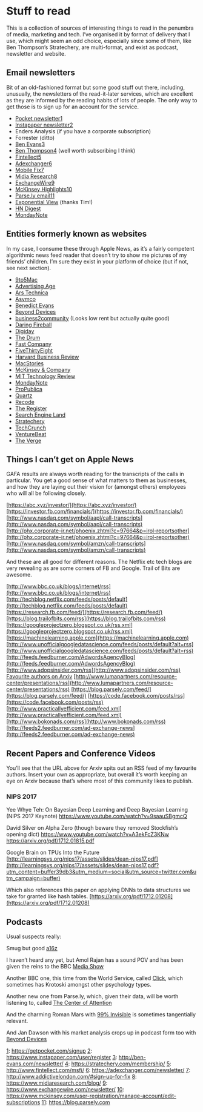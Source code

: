 # Stuff to read
This is a collection of sources of interesting things to read in the penumbra of media, marketing and tech. I’ve organised it by format of delivery that I use, which might seem an odd choice, especially since some of them, like Ben Thompson’s Stratechery, are multi-format, and exist as podcast, newsletter and website. 

## Email newsletters
Bit of an old-fashioned format but some good stuff out there, including, unusually, the newsletters of the read-it-later services, which are excellent as they are informed by the reading habits of lots of people. The only way to get those is to sign up for an account for the service. 

* [Pocket newsletter](#)[1](#)
* [Instapaper newsletter](#)[2](#)
* Enders Analysis (if you have a corporate subscription)
* Forrester (ditto)
* [Ben Evans](#)[3](#)
* [Ben Thompson](#)[4](#) (well worth subscribing I think)
* [Fintellect](#)[5](#)
* [Adexchanger](#)[6](#)
* [Mobile Fix](#)[7](#)
* [Midia Research](#)[8](#)
* [ExchangeWire](#)[9](#)
* [McKinsey Highlights](#)[10](#)
* [Parse.ly email](#)[11](#)
* [Exponential View](http://www.exponentialview.co/newsletter/) (thanks Tim!)
* [HN Digest](https://hndigest.com)
* [MondayNote](https://madmimi.com/signups/203173/join)

## Entities formerly known as websites
In my case, I consume these through Apple News, as it’s a fairly competent algorithmic news feed reader that doesn’t try to show me pictures of my friends’ children. I’m sure they exist in your platform of choice (but if not, see next section).

* [9to5Mac](https://9to5mac.com)
* [Advertising Age](http://adage.com)
* [Ars Technica](https://arstechnica.com)
* [Asymco](http://www.asymco.com)
* [Benedict Evans](https://www.ben-evans.com)
* [Beyond Devices](http://www.beyonddevic.es)
* [business2community](https://www.business2community.com) (Looks low rent but actually quite good)
* [Daring Fireball](https://daringfireball.net)
* [Digiday](https://digiday.com)
* [The Drum](http://www.thedrum.com)
* [Fast Company](https://www.fastcompany.com)
* [FiveThirtyEight](http://fivethirtyeight.com)
* [Harvard Business Review](https://hbr.org)
* [MacStories](https://www.macstories.net)
* [McKinsey & Company](https://www.mckinsey.com/quarterly/overview)
* [MIT Technology Review](https://www.technologyreview.com)
* [MondayNote](https://mondaynote.com)
* [ProPublica](https://www.propublica.org)
* [Quartz](https://qz.com)
* [Recode](https://www.recode.net)
* [The Register](https://m.theregister.co.uk)
* [Search Engine Land](https://searchengineland.com)
* [Stratechery](https://stratechery.com)
* [TechCrunch](https://techcrunch.com)
* [VentureBeat](https://venturebeat.com)
* [The Verge](https://www.theverge.com)

## Things I can’t get on Apple News
GAFA results are always worth reading for the transcripts of the calls in particular. You get a good sense of what matters to them as businesses, and how they are laying out their vision for (amongst others) employees who will all be following closely. 

[https://abc.xyz/investor/](https://abc.xyz/investor/)
[https://investor.fb.com/financials/](https://investor.fb.com/financials/)
[http://www.nasdaq.com/symbol/aapl/call-transcripts](http://www.nasdaq.com/symbol/aapl/call-transcripts)
[http://phx.corporate-ir.net/phoenix.zhtml?c=97664&p=irol-reportsother](http://phx.corporate-ir.net/phoenix.zhtml?c=97664&p=irol-reportsother)
[http://www.nasdaq.com/symbol/amzn/call-transcripts](http://www.nasdaq.com/symbol/amzn/call-transcripts)

And these are all good for different reasons. The Netflix etc tech blogs are very revealing as are some corners of FB and Google. Trail of Bits are awesome. 

[http://www.bbc.co.uk/blogs/internet/rss](http://www.bbc.co.uk/blogs/internet/rss)
[http://techblog.netflix.com/feeds/posts/default](http://techblog.netflix.com/feeds/posts/default)
[https://research.fb.com/feed/](https://research.fb.com/feed/)
[https://blog.trailofbits.com/rss](https://blog.trailofbits.com/rss)
[https://googleprojectzero.blogspot.co.uk/rss.xml](https://googleprojectzero.blogspot.co.uk/rss.xml)
[https://machinelearning.apple.com](https://machinelearning.apple.com)
[http://www.unofficialgoogledatascience.com/feeds/posts/default?alt=rss](http://www.unofficialgoogledatascience.com/feeds/posts/default?alt=rss)
[http://feeds.feedburner.com/AdwordsAgencyBlog](http://feeds.feedburner.com/AdwordsAgencyBlog)
[http://www.adopsinsider.com/rss](http://www.adopsinsider.com/rss)
[Favourite authors on Arxiv](http://export.arxiv.org/api/query?search_query=au:%22jure+leskovec%22+OR+au:%22eytan+bakshy%22+OR+au:%22yann+lecun%22+OR+au:%22lada+adamic%22+OR+au:%22dean+eckles%22+OR+au:%22Duncan+J+Watts%22+OR+au:%22Teh_Y%22&sortBy=submittedDate&sortOrder=descending)
[http://www.lumapartners.com/resource-center/presentations/rss](http://www.lumapartners.com/resource-center/presentations/rss)
[https://blog.parsely.com/feed/](https://blog.parsely.com/feed/)
[https://code.facebook.com/posts/rss](https://code.facebook.com/posts/rss)
[http://www.practicallyefficient.com/feed.xml](http://www.practicallyefficient.com/feed.xml)
[http://www.bokonads.com/rss](http://www.bokonads.com/rss)
[http://feeds2.feedburner.com/ad-exchange-news](http://feeds2.feedburner.com/ad-exchange-news)

## Recent Papers and Conference Videos
You’ll see that the URL above for Arxiv spits out an RSS feed of my favourite authors. Insert your own as appropriate, but overall it’s worth keeping an eye on Arxiv because that’s where most of this community likes to publish. 

### NIPS 2017
Yee Whye Teh: On Bayesian Deep Learning and Deep Bayesian Learning (NIPS 2017 Keynote)
https://www.youtube.com/watch?v=9saauSBgmcQ

David Silver on Alpha Zero (though beware they removed Stockfish’s opening dict)
https://www.youtube.com/watch?v=A3ekFcZ3KNw
https://arxiv.org/pdf/1712.01815.pdf

Google Brain on TPUs Into the Future
[http://learningsys.org/nips17/assets/slides/dean-nips17.pdf](http://learningsys.org/nips17/assets/slides/dean-nips17.pdf?utm_content=buffer39db3&utm_medium=social&utm_source=twitter.com&utm_campaign=buffer)

Which also references this paper on applying DNNs to data structures we take for granted like hash tables. 
[https://arxiv.org/pdf/1712.01208](https://arxiv.org/pdf/1712.01208)

## Podcasts
Usual suspects really:

Smug but good [a16z](https://itunes.apple.com/gb/podcast/a16z/id842818711?mt=2)

I haven’t heard any yet, but Amol Rajan has a sound POV and has been given the reins to the BBC [Media Show](https://itunes.apple.com/gb/podcast/the-media-show/id292525828?mt=2)

Another BBC one, this time from the World Service, called [Click](https://itunes.apple.com/gb/podcast/click/id73331490?mt=2), which sometimes has Krotoski amongst other psychology types. 

Another new one from Parse.ly, which, given their data, will be worth listening to, called [The Center of Attention](https://itunes.apple.com/gb/podcast/the-center-of-attention/id1319543127?mt=2)

And the charming Roman Mars with [99% Invisible](https://itunes.apple.com/gb/podcast/99-invisible/id394775318?mt=2) is sometimes tangentially relevant. 

And Jan Dawson with his market analysis crops up in podcast form too with [Beyond Devices](https://itunes.apple.com/gb/podcast/beyond-devices-podcast/id1002197313?mt=2)


[1](#): https://getpocket.com/signup
[2](#): https://www.instapaper.com/user/register
[3](#): http://ben-evans.com/newsletter/
[4](#): https://stratechery.com/membership/
[5](#): http://www.fintellect.com/msfi/
[6](#): https://adexchanger.com/newsletter/
[7](#): http://www.addictivelondon.com/#sign-up-for-fix
[8](#): https://www.midiaresearch.com/blog/
[9](#): https://www.exchangewire.com/newsletter/
[10](#): https://www.mckinsey.com/user-registration/manage-account/edit-subscriptions
[11](#): https://blog.parsely.com
